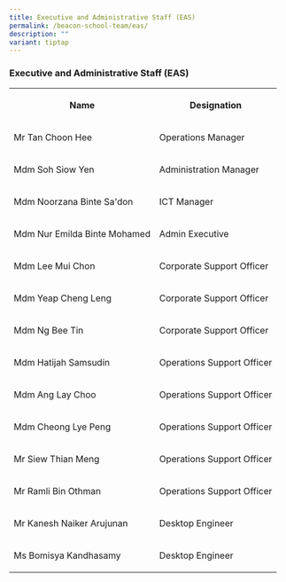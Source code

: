 ```yaml
---
title: Executive and Administrative Staff (EAS)
permalink: /beacon-school-team/eas/
description: ""
variant: tiptap
---
```

<h3>Executive and Administrative Staff (EAS)</h3>
<table style="minWidth: 50px">
<colgroup>
<col>
<col>
</colgroup>
<tbody>
<tr>
<th rowspan="1" colspan="1">
<p><strong>Name</strong>
</p>
</th>
<th rowspan="1" colspan="1">
<p><strong>Designation</strong>
</p>
</th>
</tr>
<tr>
<td rowspan="1" colspan="1">
<p>Mr Tan Choon Hee</p>
</td>
<td rowspan="1" colspan="1">
<p>Operations Manager</p>
</td>
</tr>
<tr>
<td rowspan="1" colspan="1">
<p>Mdm Soh Siow Yen</p>
</td>
<td rowspan="1" colspan="1">
<p>Administration Manager</p>
</td>
</tr>
<tr>
<td rowspan="1" colspan="1">
<p>Mdm Noorzana Binte Sa'don</p>
</td>
<td rowspan="1" colspan="1">
<p>ICT Manager</p>
</td>
</tr>
<tr>
<td rowspan="1" colspan="1">
<p>Mdm Nur Emilda Binte Mohamed</p>
</td>
<td rowspan="1" colspan="1">
<p>Admin Executive</p>
</td>
</tr>
<tr>
<td rowspan="1" colspan="1">
<p>Mdm Lee Mui Chon</p>
</td>
<td rowspan="1" colspan="1">
<p>Corporate Support Officer</p>
</td>
</tr>
<tr>
<td rowspan="1" colspan="1">
<p>Mdm Yeap Cheng Leng</p>
</td>
<td rowspan="1" colspan="1">
<p>Corporate Support Officer</p>
</td>
</tr>
<tr>
<td rowspan="1" colspan="1">
<p>Mdm Ng Bee Tin</p>
</td>
<td rowspan="1" colspan="1">
<p>Corporate Support Officer</p>
</td>
</tr>
<tr>
<td rowspan="1" colspan="1">
<p>Mdm Hatijah Samsudin</p>
</td>
<td rowspan="1" colspan="1">
<p>Operations Support Officer</p>
</td>
</tr>
<tr>
<td rowspan="1" colspan="1">
<p>Mdm Ang Lay Choo</p>
</td>
<td rowspan="1" colspan="1">
<p>Operations Support Officer</p>
</td>
</tr>
<tr>
<td rowspan="1" colspan="1">
<p>Mdm Cheong Lye Peng</p>
</td>
<td rowspan="1" colspan="1">
<p>Operations Support Officer</p>
</td>
</tr>
<tr>
<td rowspan="1" colspan="1">
<p>Mr Siew Thian Meng</p>
</td>
<td rowspan="1" colspan="1">
<p>Operations Support Officer</p>
</td>
</tr>
<tr>
<td rowspan="1" colspan="1">
<p>Mr Ramli Bin Othman</p>
</td>
<td rowspan="1" colspan="1">
<p>Operations Support Officer</p>
</td>
</tr>
<tr>
<td rowspan="1" colspan="1">
<p>Mr Kanesh Naiker Arujunan</p>
</td>
<td rowspan="1" colspan="1">
<p>Desktop Engineer</p>
</td>
</tr>
<tr>
<td rowspan="1" colspan="1">
<p>Ms Bomisya Kandhasamy</p>
</td>
<td rowspan="1" colspan="1">
<p>Desktop Engineer</p>
</td>
</tr>
</tbody>
</table>
<p></p>